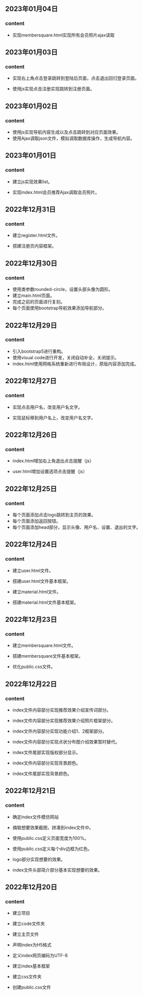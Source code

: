 ## 2023年01月04日

### content

- 实现membersquare.html实现所有会员照片ajax读取

## 2023年01月03日

### content

- 实现右上角点击登录跳转到登陆后页面，点击退出回归登录页面。

- 使用js实现点击注册实现跳转到注册页面。

## 2023年01月02日

### content

- 使用js实现导航内容生成以及点击跳转到对应页面效果。
- 使用Ajax调取json文件，模拟调取数据库操作，生成导航内容。

## 2023年01月01日

### content

- 建立js实现效果list。

- 实现index.html会员推荐Ajax调取会员照片。

## 2022年12月31日

### content

- 建立register.html文件。

- 搭建注册页内容框架。

## 2022年12月30日

### content

- 使用类参数rounded-circle，设置头部头像为圆形。
- 建立main.html页面。
- 完成之前的页面进行复刻。
- 每个页面使用bootstrap导航效果添加导航部分。

## 2022年12月29日

### content

- 引入bootstrap5进行重构。
- 使用visual code进行开发，关闭自动补全，关闭提示。
- index.html使用网格系统重新进行布局设计，原版内容添加完成。

## 2022年12月27日

### content

- 实现点击用户名，改变用户名文字。

- 实现鼠标移到用户名上，改变用户名文字。

## 2022年12月26日

### content

- index.html增加右上角退出点击提醒（js）

- user.html增加设置选项点击提醒（js）

## 2022年12月25日

### content

- 每个页面添加点击logo跳转到主页的效果。
- 每个页面添加返回按钮。
- 每个页面添加head部分，显示头像、用户名、设置、退出的文字。

## 2022年12月24日

### content

- 建立user.html文件。

- 搭建user.html文件基本框架。

- 建立material.html文件。

- 搭建material.html文件基本框架。

## 2022年12月23日

### content

- 建立membersquare.html文件。

- 搭建membersquare文件基本框架。

- 优化public.css文件。

## 2022年12月22日

### content

- index文件内容部分实现推荐效果介绍宣传词部分。

- index文件内容部分实现推荐效果介绍照片框架部分。

- index文件内容部分实现功能介绍1、2框架部分。

- index文件内容部分实现点状分布图介绍效果暂时替代。

- index文件尾部实现版权部分显示。

- index文件内容部分实现背景颜色。

- index文件尾部实现背景颜色。

## 2022年12月21日

### content

- 确定index文件模仿网站

- 摘取想要效果截图，拼凑到index文件中。

- 使用public.css定义页面宽度为100%。

- 使用public.css定义每个div边框为红色。

- logo部分实现想要的效果。

- index文件头部简介部分基本实现想要的效果。

## 2022年12月20日

### content

- 建立项目

- 建立code文件夹

- 建立主页文件

- 声明index为H5格式

- 定义index网页编码为UTF-8

- 建立index基本框架

- 建立css文件夹

- 创建public.css文件
